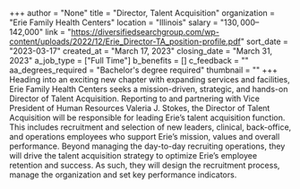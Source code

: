 +++
author = "None"
title = "Director, Talent Acquisition"
organization = "Erie Family Health Centers"
location = "Illinois"
salary = "$130,000–$142,000"
link = "https://diversifiedsearchgroup.com/wp-content/uploads/2022/12/Erie_Director-TA_position-profile.pdf"
sort_date = "2023-03-17"
created_at = "March 17, 2023"
closing_date = "March 31, 2023"
a_job_type = ["Full Time"]
b_benefits = []
c_feedback = ""
aa_degrees_required = "Bachelor's degree required"
thumbnail = ""
+++
Heading into an exciting new chapter with expanding services and facilities, Erie Family Health Centers seeks a mission-driven, strategic, and hands-on Director of Talent Acquisition. Reporting to and partnering with Vice President of Human Resources Valeria J. Stokes, the Director of Talent Acquisition will be responsible for leading Erie’s talent acquisition function. This includes recruitment and selection of new leaders, clinical, back-office, and operations employees who support Erie’s mission, values and overall performance. Beyond managing the day-to-day recruiting operations, they will drive the talent acquisition strategy to optimize Erie’s employee retention and success. As such, they will design the recruitment process, manage the organization and set key performance indicators.